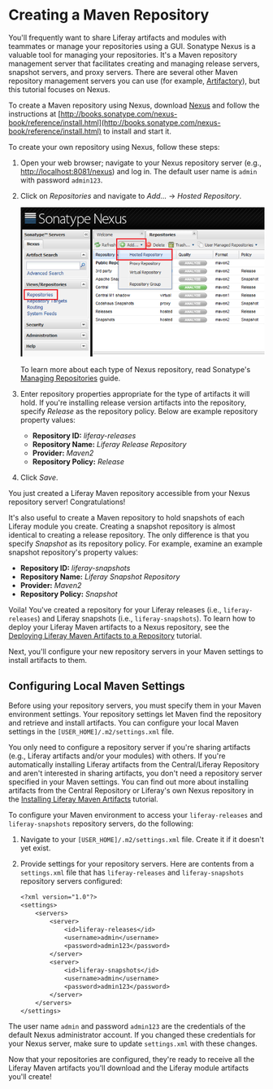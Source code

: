 # Creating a Maven Repository

You'll frequently want to share Liferay artifacts and modules with teammates or
manage your repositories using a GUI. Sonatype Nexus is a valuable tool for
managing your repositories. It's a Maven repository management server that
facilitates creating and managing release servers, snapshot servers, and proxy
servers. There are several other Maven repository management servers you can use
(for example, [Artifactory](https://www.jfrog.com/artifactory/)), but this
tutorial focuses on Nexus.

To create a Maven repository using Nexus, download
[Nexus](http://www.sonatype.org/nexus/) and follow the instructions at
[http://books.sonatype.com/nexus-book/reference/install.html](http://books.sonatype.com/nexus-book/reference/install.html)
to install and start it. 

To create your own repository using Nexus, follow these steps: 

1.  Open your web browser; navigate to your Nexus repository server (e.g.,
    [http://localhost:8081/nexus](http://localhost:8081/nexus)) and log in. The
    default user name is `admin` with password `admin123`. 

2.  Click on *Repositories* and navigate to *Add...* &rarr; *Hosted Repository*. 

    ![Figure 1: Adding a repository to hold your Liferay artifacts is easy with Nexus.](../../../images/maven-nexus-create-repo.png)

    To learn more about each type of Nexus repository, read Sonatype's
    [Managing Repositories](http://books.sonatype.com/nexus-book/reference/confignx-sect-manage-repo.html)
    guide.

3.  Enter repository properties appropriate for the type of artifacts it will
    hold. If you're installing release version artifacts into the repository,
    specify *Release* as the repository policy. Below are example repository
    property values: 
    - **Repository ID:** *liferay-releases*
    - **Repository Name:** *Liferay Release Repository*
    - **Provider:** *Maven2*
    - **Repository Policy:** *Release*

4.  Click *Save*.

You just created a Liferay Maven repository accessible from your Nexus
repository server! Congratulations! 

It's also useful to create a Maven repository to hold snapshots of each Liferay
module you create. Creating a snapshot repository is almost identical to
creating a release repository. The only difference is that you specify
*Snapshot* as its repository policy. For example, examine an example snapshot
repository's property values:

- **Repository ID:** *liferay-snapshots*
- **Repository Name:** *Liferay Snapshot Repository*
- **Provider:** *Maven2*
- **Repository Policy:** *Snapshot*

Voila! You've created a repository for your Liferay releases (i.e.,
`liferay-releases`) and Liferay snapshots (i.e., `liferay-snapshots`). To learn
how to deploy your Liferay Maven artifacts to a Nexus repository, see the
[Deploying Liferay Maven Artifacts to a Repository](/develop/tutorials/-/knowledge_base/7-0/deploying-liferay-maven-artifacts-to-a-repository)
tutorial.

Next, you'll configure your new repository servers in your Maven settings to
install artifacts to them. 

## Configuring Local Maven Settings [](id=configuring-local-maven-settings)

Before using your repository servers, you must specify them in your Maven
environment settings. Your repository settings let Maven find the repository and
retrieve and install artifacts. You can configure your local Maven settings in
the `[USER_HOME]/.m2/settings.xml` file.

You only need to configure a repository server if you're sharing artifacts
(e.g., Liferay artifacts and/or your modules) with others. If you're
automatically installing Liferay artifacts from the Central/Liferay Repository
and aren't interested in sharing artifacts, you don't need a repository server
specified in your Maven settings. You can find out more about installing
artifacts from the Central Repository or Liferay's own Nexus repository in the
[Installing Liferay Maven Artifacts](/develop/tutorials/-/knowledge_base/7-0/installing-liferay-maven-artifacts)
tutorial.

To configure your Maven environment to access your `liferay-releases` and
`liferay-snapshots` repository servers, do the following:

1.  Navigate to your `[USER_HOME]/.m2/settings.xml` file. Create it if it
    doesn't yet exist. 

2.  Provide settings for your repository servers. Here are contents from a
    `settings.xml` file that has `liferay-releases` and `liferay-snapshots`
    repository servers configured: 

        <?xml version="1.0"?>
        <settings>
            <servers>
                <server>
                    <id>liferay-releases</id>
                    <username>admin</username>
                    <password>admin123</password>
                </server>
                <server>
                    <id>liferay-snapshots</id>
                    <username>admin</username>
                    <password>admin123</password>
                </server>
            </servers>
        </settings>

The user name `admin` and password `admin123` are the credentials of the default
Nexus administrator account. If you changed these credentials for your Nexus
server, make sure to update `settings.xml` with these changes. 

Now that your repositories are configured, they're ready to receive all the
Liferay Maven artifacts you'll download and the Liferay module artifacts you'll
create!
